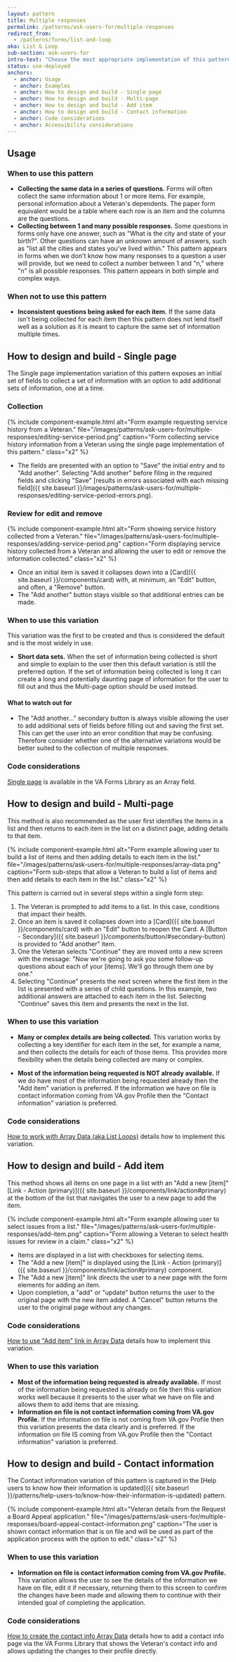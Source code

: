 ```yaml
---
layout: pattern
title: Multiple responses
permalink: /patterns/ask-users-for/multiple-responses
redirect_from:
  - /patterns/forms/list-and-loop
aka: List & Loop
sub-section: ask-users-for
intro-text: "Choose the most appropriate implementation of this pattern in forms when we need to collect more than one response from a user." 
status: use-deployed
anchors:
  - anchor: Usage
  - anchor: Examples
  - anchor: How to design and build - Single page
  - anchor: How to design and build - Multi-page
  - anchor: How to design and build - Add item
  - anchor: How to design and build - Contact information
  - anchor: Code considerations
  - anchor: Accessibility considerations
---
```


## Usage 

### When to use this pattern

* **Collecting the same data in a series of questions.** Forms will often collect the same information about 1 or more items. For example, personal information about a Veteran's dependents. The paper form equivalent would be a table where each row is an item and the columns are the questions.
* **Collecting between 1 and many possible responses.** Some questions in forms only have one answer, such as "What is the city and state of your birth?". Other questions can have an unknown amount of answers, such as "list all the cities and states you've lived within." This pattern appears in forms when we don't know how many responses to a question a user will provide, but we need to collect a number between 1 and "n," where "n" is all possible responses. This pattern appears in both simple and complex ways.

### When not to use this pattern

* **Inconsistent questions being asked for each item.** If the same data isn't being collected for each item then this pattern does not lend itself well as a solution as it is meant to capture the same set of information multiple times.

## How to design and build - Single page

The Single page implementation variation of this pattern exposes an initial set of fields to collect a set of information with an option to add additional sets of information, one at a time. 

### Collection

{% include component-example.html alt="Form example requesting service history from a Veteran." file="/images/patterns/ask-users-for/multiple-responses/editing-service-period.png" caption="Form collecting service history information from a Veteran using the single page implementation of this pattern." class="x2" %}

* The fields are presented with an option to "Save" the initial entry and to "Add another". Selecting "Add another" before filing in the required fields and clicking "Save" [results in errors associated with each missing field]({{ site.baseurl }}/images/patterns/ask-users-for/multiple-responses/editing-service-period-errors.png).

### Review for edit and remove

{% include component-example.html alt="Form showing service history collected from a Veteran." file="/images/patterns/ask-users-for/multiple-responses/adding-service-period.png" caption="Form displaying service history collected from a Veteran and allowing the user to edit or remove the information collected." class="x2" %}

* Once an initial item is saved it collapses down into a [Card]({{ site.baseurl }}/components/card) with, at minimum, an "Edit" button, and often, a "Remove" button. 
* The "Add another" button stays visible so that additional entries can be made.

### When to use this variation

This variation was the first to be created and thus is considered the default and is the most widely in use. 

* **Short data sets.** When the set of information being collected is short and simple to explain to the user then this default variation is still the preferred option. If the set of information being collected is long it can create a long and potentially daunting page of information for the user to fill out and thus the Multi-page option should be used instead.

#### What to watch out for 

* The "Add another..." secondary button is always visible allowing the user to add additional sets of fields before filling out and saving the first set. This can get the user into an error condition that may be confusing. Therefore consider whether one of the alternative variations would be better suited to the collection of multiple responses.

### Code considerations

[Single page](https://depo-platform-documentation.scrollhelp.site/developer-docs/va-forms-library-using-form-widgets-and-fields#VAFormsLibrary-UsingFormWidgetsandFields-Arrayfield) is available in the VA Forms Library as an Array field.

## How to design and build - Multi-page

This method is also recommended as the user first identifies the items in a list and then returns to each item in the list on a distinct page, adding details to that item.

{% include component-example.html alt="Form example allowing user to build a list of items and then adding details to each item in the list." file="/images/patterns/ask-users-for/multiple-responses/array-data.png" caption="Form sub-steps that allow a Veteran to build a list of items and then add details to each item in the list." class="x2" %}

This pattern is carried out in several steps within a single form step:

1. The Veteran is prompted to add items to a list. In this case, conditions that impact their health.
2. Once an item is saved it collapses down into a [Card]({{ site.baseurl }}/components/card) with an "Edit" button to reopen the Card. A [Button - Secondary]({{ site.baseurl }}/components/button/#secondary-button) is provided to "Add another" item.
3. One the Veteran selects "Continue" they are moved onto a new screen with the message: "Now we're going to ask you some follow-up questions about each of your [items]. We'll go through them one by one."
4. Selecting "Continue" presents the next screen where the first item in the list is presented with a series of child questions. In this example, two additional answers are attached to each item in the list. Selecting "Continue" saves this item and presents the next in the list.

### When to use this variation

* **Many or complex details are being collected.** This variation works by collecting a key identifier for each item in the set, for example a name, and then collects the details for each of those items. This provides more flexibility when the details being collected are many or complex.  

* **Most of the information being requested is NOT already available.** If we do have most of the information being requested already then the "Add item" variation is preferred. If the information we have on file is contact information coming from VA.gov Profile then the "Contact information" variation is preferred.

### Code considerations

[How to work with Array Data (aka List Loops)](https://depo-platform-documentation.scrollhelp.site/developer-docs/va-forms-library-how-to-work-with-array-data-aka-l) details how to implement this variation.

## How to design and build - Add item

This method shows all items on one page in a list with an "Add a new [item]" [Link - Action (primary)]({{ site.baseurl }}/components/link/action#primary) at the bottom of the list that navigates the user to a new page to add the item. 

{% include component-example.html alt="Form example allowing user to select issues from a list." file="/images/patterns/ask-users-for/multiple-responses/add-item.png" caption="Form allowing a Veteran to select health issues for review in a claim." class="x2" %}

* Items are displayed in a list with checkboxes for selecting items.
* The "Add a new [item]" is displayed using the [Link - Action (primary)]({{ site.baseurl }}/components/link/action#primary) component.
* The "Add a new [item]" link directs the user to a new page with the form elements for adding an item. 
* Upon completion, a "add" or "update" button returns the user to the original page with the new item added. A "Cancel" button returns the user to the original page without any changes. 

### Code considerations

[How to use "Add item" link in Array Data](https://depo-platform-documentation.scrollhelp.site/developer-docs/va-forms-library-how-to-use-add-item-link-in-array) details how to implement this variation.

### When to use this variation

* **Most of the information being requested is already available.** If most of the information being requested is already on file then this variation works well because it presents to the user what we have on file and allows them to add items that are missing.
* **Information on file is not contact information coming from VA.gov Profile.** If the information on file is not coming from VA.gov Profile then this variation presents the data clearly and is preferred. If the information on file IS coming from VA.gov Profile then the "Contact information" variation is preferred.

## How to design and build - Contact information 

The Contact information variation of this pattern is captured in the [Help users to know how their information is updated]({{ site.baseurl }}/patterns/help-users-to/know-how-their-information-is-updated) pattern. 

{% include component-example.html alt="Veteran details from the Request a Board Appeal application." file="/images/patterns/ask-users-for/multiple-responses/board-appeal-contact-information.png" caption="The user is shown contact information that is on file and will be used as part of the application process with the option to edit." class="x2" %}

### When to use this variation

* **Information on file is contact information coming from VA.gov Profile.** This variation allows the user to see the details of the information we have on file, edit it if necessary, returning them to this screen to confirm the changes have been made and allowing them to continue with their intended goal of completing the application.

### Code considerations

[How to create the contact info Array Data](https://depo-platform-documentation.scrollhelp.site/developer-docs/va-forms-library-how-to-create-the-contact-info-ar) details how to add a contact info page via the VA Forms Library that shows the Veteran's contact info and allows updating the changes to their profile directly. 
